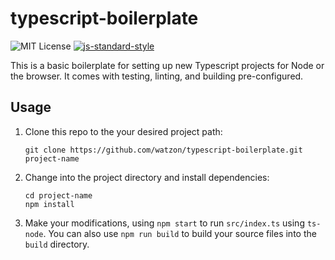 # typescript-boilerplate

![MIT License](https://img.shields.io/github/license/watzon/typescript-boilerplate)
[![js-standard-style](https://img.shields.io/badge/code%20style-standard-brightgreen.svg)](http://standardjs.com)

This is a basic boilerplate for setting up new Typescript projects for Node or the browser. It comes with testing, linting, and building pre-configured.

## Usage

1. Clone this repo to the your desired project path:

    ```shell
    git clone https://github.com/watzon/typescript-boilerplate.git project-name
    ```

2. Change into the project directory and install dependencies:

    ```shell
    cd project-name
    npm install
    ```

3. Make your modifications, using `npm start` to run `src/index.ts` using `ts-node`. You can also use `npm run build` to build your source files into the `build` directory.
